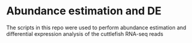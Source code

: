 # Abundance estimation and DE


The scripts in this repo were used to perform abundance estimation and differential expression analysis of the cuttlefish RNA-seq reads

